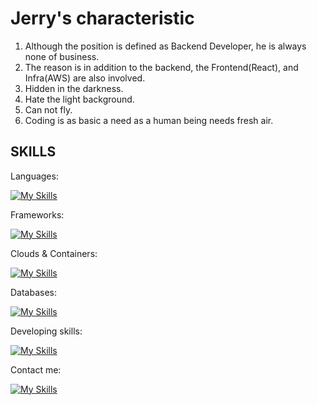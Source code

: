 # Jerry's characteristic
1. Although the position is defined as Backend Developer, he is always none of business.
2. The reason is in addition to the backend, the Frontend(React), and Infra(AWS) are also involved.
3. Hidden in the darkness.
4. Hate the light background.
5. Can not fly.
6. Coding is as basic a need as a human being needs fresh air.

## SKILLS
Languages:

[![My Skills](https://skillicons.dev/icons?i=python,golang,typescript,css&perline=5)](https://skillicons.dev) 

Frameworks:

[![My Skills](https://skillicons.dev/icons?i=react,nextjs,flask,django,fastapi&perline=5)](https://skillicons.dev) 

Clouds & Containers: 

[![My Skills](https://skillicons.dev/icons?i=aws,docker&perline=5)](https://skillicons.dev) 

Databases:

[![My Skills](https://skillicons.dev/icons?i=mysql,postgresql,mongodb,redis&perline=5)](https://skillicons.dev) 


Developing skills:

[![My Skills](https://skillicons.dev/icons?i=k8s,graphql&perline=5)](https://skillicons.dev) 

Contact me:

[![My Skills](https://skillicons.dev/icons?i=linkedin&perline=5)](https://www.linkedin.com/in/%E6%98%80%E5%BF%97-jerry-%E8%AC%9D-114455141/) 

